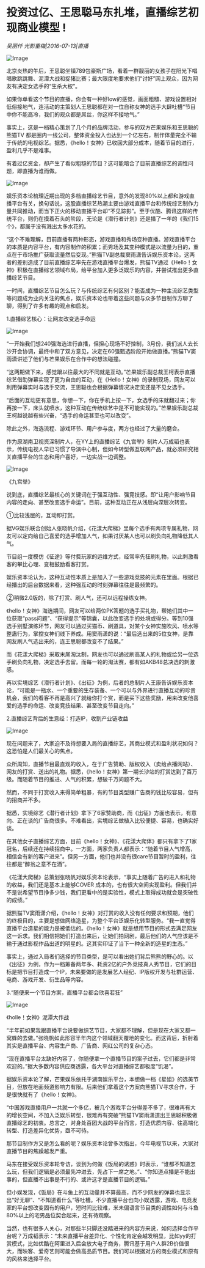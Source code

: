 # 投资过亿、王思聪马东扎堆，直播综艺初现商业模型 !

*吴丽仟  光影重梅|2016-07-13|直播*

![Image](http://static.ylzbl.com/uploads/ueditor/php/upload/image/20170809/1502253762720107.jpeg)

北京炎热的午后，王思聪坐镇789包豪斯广场，看着一群靓丽的女孩子在阳光下唱唱歌跳跳舞、泥潭大战和捉猪比赛；最大限度地要求他们“讨好”网上观众，因为网友有决定女选手的“生杀大权”。

如果你单看这个节目的直播，你会有一种好low的感觉，画面粗糙、游戏设置相对低俗接地气，连活动的主策划人王思聪都在对一位自称女神的选手大肆吐槽“节目中你不能高冷，我们的观众都是屌丝，你这样不接地气。”

事实上，这是一档精心策划了几个月的品牌活动，参与的双方芒果娱乐和王思聪的熊猫TV 都是圈内一线公司，整体资金投入也达到一个亿左右，制作体量完全不输于传统的电视综艺。据悉，《hello！女神》已收回大部分成本，随着节目的进行，盈利几乎不是难事。

有着过亿资金，却产生了看似粗糙的节目？这可能暗合了目前直播综艺的调性问题，即直播为谁而做。

![Image](http://p1.pstatp.com/large/32030000d54456e84496)

娱乐资本论梳理近期出现的多档直播综艺节目，意外的发现80%以上都和游戏直播平台有关，换句话说，这股直播综艺热潮主要由游戏直播平台和传统综艺制作力量共同推动，而当下正火的移动直播平台却“不见踪影”。至于优酷、腾讯这样的传统平台，则仍在摸着石头的阶段，无论是《潜行者计划》还是播了一年的《我们15个》，都属于没有溅出太多水花的。

“这个不难理解，目前直播有两种形态，游戏直播和秀场变种直播。游戏直播平台的本质是内容平台，有内容制作的积累；而秀场及其变种模式是以流量为目的，重点在于市场推广获取流量然后变现。”熊猫TV副总裁窦雨潇告诉娱乐资本论，这两者的差别造成了目前直播综艺率先在游戏直播平台爆发，熊猫TV通过《Hello！女神》积极在直播综艺领域布局，给平台加入更多泛娱乐的内容，并尝试推出更多直播综艺节目。

一时间，直播综艺节目怎么玩？与传统综艺有何区别？能否成为一种主流综艺类型等问题成为业内关注的焦点，娱乐资本论也带着这些问题与众多节目制作方聊了聊，得到了许多有趣的观点和启发。

1.直播综艺核心：让网友改变选手命运

![Image](http://p3.pstatp.com/large/31f00004fcffc84b4c5a)

“一开始我们想240强海选进行直播，但担心现场不好控制，3月份，我们派人去长沙开会协调，最终中和了双方意见，决定在60强甄选阶段开始做直播。”熊猫TV窦雨潇讲述了他们与芒果娱乐在合作中的想法碰撞。

“这两期做下来，感觉跟以往最大的不同就是互动。”芒果娱乐副总裁王柯表示直播综艺借助弹幕实现了更为自由的互动，在《Hello！女神》的录制现场，网友可以利用弹幕实时与选手交流，王思聪也会根据弹幕情况决定见还是不见女选手。

“后面的互动更有意思，你想一下，你在手机上按一下，女选手的床就翻过来；你再按一下，床头就喷水，这种互动在传统综艺中是不可能实现的。”芒果娱乐副总裁王柯越说越有些兴奋，“选手的命运甚至也可以改变”。

除此之外，海选流程、游戏环节、用户参与度，两方也经过了大量的磨合。

作为原湖南卫视资深制片人，在YY上的直播综艺《九宫举》制片人万成韬也表示，传统电视人早已习惯了导演中心制，但如今转型做互联网产品，就必须研究相关直播平台的生态和用户喜好，一边实战一边调整。

![Image](http://p1.pstatp.com/large/31f500014111e232a145)

《九宫举》

说到底，直播综艺最核心的关键词在于强互动性、强竞技感。即“让用户影响节目内容的走向、甚至改变选手命运”。目前，这种互动正在从浅层向深层次转变。

①比较浅层的，互动即打赏。

据VG娱乐联合创始人张晓帆介绍，《花漾大爬梯》里每个选手有两项专属礼物，网友可以定向给自己喜爱的选手增加人气，如果讨厌某人也可以刷负向礼物降低其人气。

节目组一度模仿《征途》等付费玩家的运维方式，经常率先狂刷礼物，以此刺激看客的攀比心理、变相鼓励看客打赏。

娱乐资本论认为，这种互动性本质上是加入了一些游戏竞技的元素在里面。根据已经播出的后台数据来看，这种强互动的时刻弹幕往往是最频繁的。

②稍微2.0版的，除了打赏、刷人气，还可以远程操练女神。

《hello！女神》海选期间，网友可以给两位PK答题的选手买礼物，帮她们其中一位获取“pass问题”、“获得提示”等锦囊，以此改变选手的处境或得分。等到10强选手别墅演练环节，网友可以通过买猫币、刷道具，对某个女神实施吹风、喷水等整蛊行为，掌控女神们线下养成。用窦雨潇的说：“最后选出来的5位女神，是靠网友刷人气选出来的，连王思聪都改变不了结果。”

而《花漾大爬梯》采取末尾淘汰制，网友也可以通过刷高某人的礼物或给另一位选手刷负向礼物，决定选手去留。而每一轮的淘汰赛，都有如AKB48总决选的刺激感。

再以实境综艺《潜行者计划》、《出征》为例，后者的总制片人王康告诉娱乐资本论，“可能是一瓶水、一个重要的生存装备、一个可以与外界进行直播互动的珍贵机会，我们的看客不再是高兴了就给你打个赏，而是买下这些奖励，用来改变他喜爱的选手的命运、改变竞技结果、甚至改变节目走向。”

2.直播综艺背后的生意经：打造IP，收割产业链收益

![Image](http://p1.pstatp.com/large/31ff000541f120f4863d)

现在问题来了，大家迫不及待想要入局的直播综艺，其商业模式和盈利状况如何？这恐怕是人们最关心的焦点。

众所周知，直播节目最直观的收入，在于广告赞助、版权收入（卖给点播网站）、网友的打赏、送出的礼物。据悉，《hello！女神》第一期长沙站的打赏达到了百万级。而随着节目的推进、人气的积累，想破千万问题不大。

然而，不同于打赏收入来得简单粗暴，有的节目类型赚广告商的钱比较容易，但有的招商并不多。

据悉，实境综艺《潜行者计划》拿下了6家赞助商，而《出征》方面也表示，有意向、正在谈的广告商很多。不难看出，实境综艺做植入比较便捷、容易，也确实好谈。

在其他女子直播综艺方面，目前《hello！女神》、《花漾大爬体》都只有拿下了1家冠名，后续还在持续招商中。一方面，两家负责人都表示：“随着节目人气增高，相信会有新的客户进来”。但另一方面，他们也并没有很care节目暂时的盈利，往往都是“醉翁之意不在酒”。

《花漾大爬梯》总策划张晓帆对娱乐资本论表示，“事实上随着广告的进入和礼物的收益，我们还是基本上能够COVER 成本的，也有很大空间实现盈利。但我们并不是说希望节目挣多少钱，我们更看中的是实验性，模式上取得成功就会是突破性的成绩。”

据熊猫TV窦雨潇介绍，《hello！女神》对打赏的收入没有任何要求和预期，他们的终极目的，主要是想做网络造星，为整个平台泛娱乐化转型服务。“我一直觉得直播平台造星的能力是被低估的。《hello！女神》就是想用节目的形式去满足网友这一诉求。我们相信把她们打造出来后，让她们拍网剧，最后他们的人气应该是不输于通过影视作品出道的明星的。这其实印证了当下一种全新的造星的生态。”

事实上，通过入局者们选择的节目类型，是可以看出她们背后熊熊的野心的。以《出征》为例，作为一档筹备两年多、耗资2亿的户外竞技真人秀节目，它们的目标是把节目打造成一个IP，未来要做的是发展艺人经纪、IP版权开发与社群运营、电商、游戏开发、衍生品等内容。

3.“随便来一个节目方案，直播平台都会欣喜若狂”

![Image](http://p3.pstatp.com/large/31f3000469d02755dba9)

《holle！女神》泥潭大作战

“半年前如果我跟直播平台说要做综艺节目，大家都不理解，但是现在大家又都一窝蜂的去做。”张晓帆如此形容半年内这个领域翻天覆地的变化。而这背后，折射着其实是直播平台、内容生产商、广告商、网红公司的复杂心态。

“现在直播平台太缺好内容了，你随便拿一个直播节目的案子过去，它们都是非常欢迎的。”据大多数内容供应商透露，各大平台对直播综艺都极度“饥渴”。

据娱乐资本论了解，芒果娱乐依托于湖南娱乐平台，本想做一档《星姐》的选美节目，但放在地面频道影响力有限。后来他们拿着这个方案向熊猫TV寻求合作，于是很快就有了《hello！女神》。

“中国游戏直播用户一共就一个多亿，被几个游戏平台分得差不多了，很难再有大的增长空间，不加入泛娱乐转型，很难再有突破”熊猫TV窦雨潇道出王思聪积极做直播综艺的初衷。总言之，对身处百团大战的平台而言，打造优质内容、往高端化转型、打造差异化优势，亟不可待。

那节目制作方又是怎么看的呢？娱乐资本论曾多次指出，今年电视节以来，大家对直播节目的焦躁越发严重。

马东在接受娱乐资本轮专访，谈到为何做《饭局的诱惑》时表示，“谁都不知道怎么玩，但我们逻辑是必须最先冲进去，先占下一席之地。”、“你知道点播是不能出事的，但直播不出事是不行的、或许这才是直播节目的逻辑。”

但小娱发现，《饭局》在斗鱼上的互动量并不算最高，而不少网友的弹幕也显示出“好无聊”、“不知道看什么”等吐槽。不少直播平台也向小娱透露，游戏、电竞发家的平台想改变固有的用户，短时间比较难，米未偏语言节目类的调性如何与斗鱼80%以上的宅男品位契合起来，还有待观察。

当然，也有很多人关心，对那些半只脚还没踏进来的内容方来说，如何选择合作平台呢？万成韬表示：“未来直播平台差异化、个性化肯定会越发明显，比如yy的打赏模式，比如优酷在阿里进入后会放大电子商务，腾讯基于用户人群2B价值很大，而映客、爱奇艺则可能会做高品质节目。我们可以根据对方的商业模式和原有的风格来选择平台。

